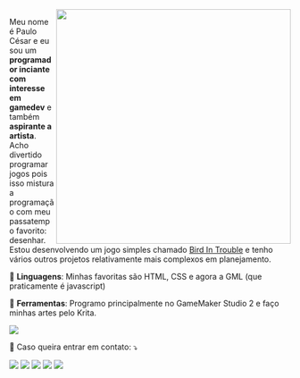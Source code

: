 <img src="Escaravelho.png" min-width="420px" max-width="420px" width="420px" align="right">

<p align="left"> 
  Meu nome é Paulo César e eu sou um <strong>programador inciante com interesse em gamedev</strong> e também <strong>aspirante a artista</strong>.<br>
  Acho divertido programar jogos pois isso mistura a programação com meu passatempo favorito: desenhar. Estou desenvolvendo um jogo simples chamado <a href="https://paulok3tchup.itch.io/bird-in-trouble" alt="Bird In Trouble">Bird In Trouble</a> e tenho vários outros projetos relativamente mais complexos em planejamento.

</p>

<p align="left">
  🦄 <strong>Linguagens</strong>: Minhas favoritas são HTML, CSS e agora a GML (que praticamente é javascript)
</p>

<p align="left">
  💼 <strong>Ferramentas</strong>: Programo principalmente no GameMaker Studio 2 e faço minhas artes pelo Krita.
</p>

<img widht="180em" src="https://github-readme-stats.vercel.app/api?username=paulok3tchup&show_icons=true" align = "center"/>

<p align="left">
  💌 Caso queira entrar em contato: ⤵️
</p>

<p align="left">
  <a href="mailto:passandoalimpo13@gmail.com" alt="Gmail">
  <img src="https://img.shields.io/badge/Gmail-D14836?style=for-the-badge&logo=gmail&logoColor=white" /></a>

  <a href="https://www.instagram.com/paulok3tchup/" alt="Instagram">
  <img src="https://img.shields.io/badge/Instagram-E4405F?style=for-the-badge&logo=instagram&logoColor=white"/></a>

  <a href="https://twitter.com/oficial_gamesbr" alt="Twitter">
  <img src="https://img.shields.io/badge/Twitter-1DA1F2?style=for-the-badge&logo=twitter&logoColor=white"/></a>

  <a href="https://www.youtube.com/@PauloK3tchup" alt="YouTube">
  <img src="https://img.shields.io/badge/YouTube-FF0000?style=for-the-badge&logo=youtube&logoColor=white"/></a>

  <a href="https://paulok3tchup.itch.io/" alt="Itch.io">
  <img src="https://img.shields.io/badge/Itch.io-FA5C5C?style=for-the-badge&logo=itch.io&logoColor=white"/></a>
</p>
